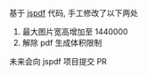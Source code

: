 基于 [jspdf](https://github.com/MrRio/jsPDF) 代码, 手工修改了以下两处

1.  最大图片宽高增加至 1440000
2.  解除 pdf 生成体积限制

未来会向 jspdf 项目提交 PR

